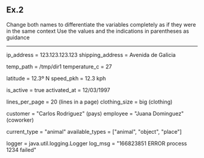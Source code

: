 ## Ex.2

Change both names to differentiate the variables completely as if they were in the same context
Use the values and the indications in parentheses as guidance

----
 
ip_address = 123.123.123.123
shipping_address = Avenida de Galicia

temp_path = /tmp/dir1
temperature_c = 27

latitude = 12.3º N
speed_pkh = 12.3 kph

is_active = true
activated_at = 12/03/1997

lines_per_page = 20 (lines in a page)
clothing_size = big (clothing)

customer = "Carlos Rodriguez" (pays)
employee = "Juana Dominguez" (coworker)

current_type = "animal"
available_types = ["animal", "object", "place"]

logger = java.util.logging.Logger
log_msg = "166823851 ERROR process 1234 failed"
